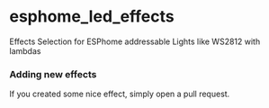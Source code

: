 # esphome_led_effects
Effects Selection for ESPhome addressable Lights like WS2812 with lambdas


### Adding new effects
If you created some nice effect, simply open a pull request.
